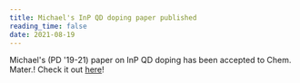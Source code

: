 ```yaml
---
title: Michael's InP QD doping paper published
reading_time: false
date: 2021-08-19
---
```


Michael's (PD '19-21) paper on InP QD doping has been accepted to Chem. Mater.! Check it out [here](https://pubs.acs.org/doi/10.1021/acs.chemmater.1c02556)!

<!--more-->
